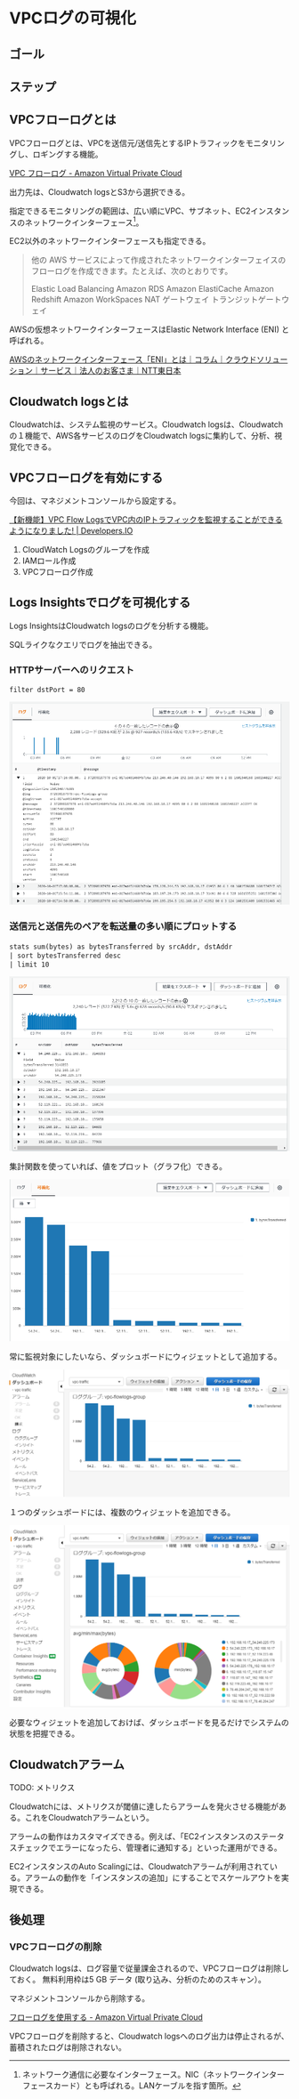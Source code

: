 # VPCログの可視化

## ゴール

## ステップ

## VPCフローログとは

VPCフローログとは、VPCを送信元/送信先とするIPトラフィックをモニタリングし、ロギングする機能。

[VPC フローログ - Amazon Virtual Private Cloud](https://docs.aws.amazon.com/ja_jp/vpc/latest/userguide/flow-logs.html)

出力先は、Cloudwatch logsとS3から選択できる。

指定できるモニタリングの範囲は、広い順にVPC、サブネット、EC2インスタンスのネットワークインターフェース[^1]。

EC2以外のネットワークインターフェースも指定できる。

> 他の AWS サービスによって作成されたネットワークインターフェイスのフローログを作成できます。たとえば、次のとおりです。
> 
> Elastic Load Balancing
> Amazon RDS
> Amazon ElastiCache
> Amazon Redshift
> Amazon WorkSpaces
> NAT ゲートウェイ
> トランジットゲートウェイ

AWSの仮想ネットワークインターフェースはElastic Network Interface (ENI) と呼ばれる。

[AWSのネットワークインターフェース「ENI」とは｜コラム｜クラウドソリューション｜サービス｜法人のお客さま｜NTT東日本](https://business.ntt-east.co.jp/content/cloudsolution/column-14.html)

[^1]: ネットワーク通信に必要なインターフェース。NIC（ネットワークインターフェースカード）とも呼ばれる。LANケーブルを指す箇所。

## Cloudwatch logsとは
Cloudwatchは、システム監視のサービス。Cloudwatch logsは、Cloudwatchの１機能で、AWS各サービスのログをCloudwatch logsに集約して、分析、視覚化できる。

## VPCフローログを有効にする
今回は、マネジメントコンソールから設定する。

[【新機能】VPC Flow LogsでVPC内のIPトラフィックを監視することができるようになりました! | Developers.IO](https://dev.classmethod.jp/articles/introduce-to-vpc-flow-log/)

1. CloudWatch Logsのグループを作成
2. IAMロール作成
3. VPCフローログ作成

## Logs Insightsでログを可視化する

Logs InsightsはCloudwatch logsのログを分析する機能。

SQLライクなクエリでログを抽出できる。

### HTTPサーバーへのリクエスト

```
filter dstPort = 80
```

![image-20201002141212656](vpc_flow_log/image-20201002141212656.png)

### 送信元と送信先のペアを転送量の多い順にプロットする

```
stats sum(bytes) as bytesTransferred by srcAddr, dstAddr
| sort bytesTransferred desc
| limit 10
```

![image-20201002141343134](vpc_flow_log/image-20201002141343134.png)

集計関数を使っていれば、値をプロット（グラフ化）できる。

![image-20201002141536209](vpc_flow_log/image-20201002141536209.png)

常に監視対象にしたいなら、ダッシュボードにウィジェットとして追加する。

![image-20201002143238587](vpc_flow_log/image-20201002143238587.png)



１つのダッシュボードには、複数のウィジェットを追加できる。

![image-20201002143859303](vpc_flow_log/image-20201002143859303.png)

必要なウィジェットを追加しておけば、ダッシュボードを見るだけでシステムの状態を把握できる。

## Cloudwatchアラーム
TODO: メトリクス

Cloudwatchには、メトリクスが閾値に達したらアラームを発火させる機能がある。これをCloudwatchアラームという。

アラームの動作はカスタマイズできる。例えば、「EC2インスタンスのステータスチェックでエラーになったら、管理者に通知する」といった運用ができる。

EC2インスタンスのAuto Scalingには、Cloudwatchアラームが利用されている。アラームの動作を「インスタンスの追加」にすることでスケールアウトを実現できる。

## 後処理

### VPCフローログの削除

Cloudwatch logsは、ログ容量で従量課金されるので、VPCフローログは削除しておく。
無料利用枠は5 GB データ (取り込み、分析のためのスキャン）。

マネジメントコンソールから削除する。

[フローログを使用する - Amazon Virtual Private Cloud](https://docs.aws.amazon.com/ja_jp/vpc/latest/userguide/working-with-flow-logs.html#delete-flow-log)

VPCフローログを削除すると、Cloudwatch logsへのログ出力は停止されるが、蓄積されたログは削除されない。